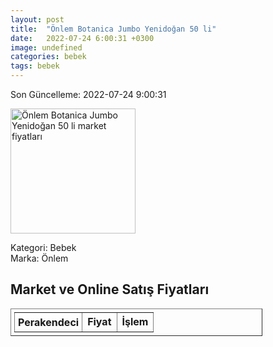 ```yaml
---
layout: post
title:  "Önlem Botanica Jumbo Yenidoğan 50 li"
date:   2022-07-24 6:00:31 +0300
image: undefined
categories: bebek
tags: bebek
---
```


Son Güncelleme: 2022-07-24 9:00:31

<img src="undefined" width="200" alt="Önlem Botanica Jumbo Yenidoğan 50 li market fiyatları" />

Kategori: Bebek
<br />
Marka: Önlem

<h2>Market ve Online Satış Fiyatları</h2>

<table border="1" style="padding: 5px;width:80%;">
  <tr>
    <td style="padding: 5px;"><strong>Perakendeci</strong></td>
    <td><strong>Fiyat</strong></td>
    <td><strong>İşlem</strong></td>
  </tr>
  
</table>
